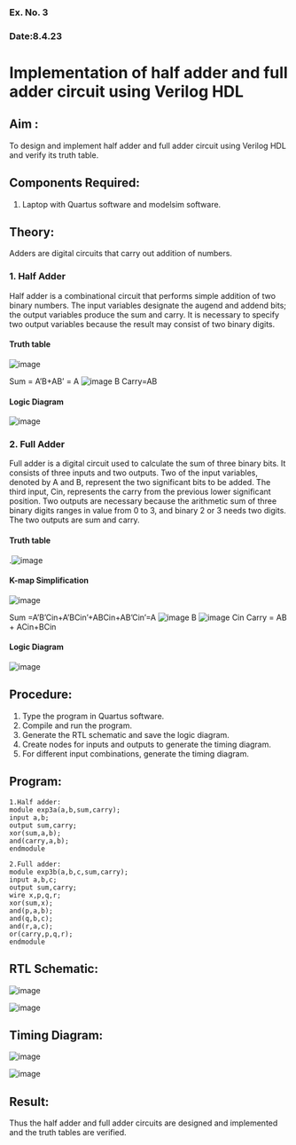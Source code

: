 ### Ex. No. 3
### Date:8.4.23
# Implementation of half adder and full adder circuit using Verilog HDL
## Aim :
To design and implement half adder and full adder circuit using Verilog HDL and verify its truth table.
## Components Required:
1.	Laptop with Quartus software and modelsim software.
## Theory:
Adders are digital circuits that carry out addition of numbers.
### 1.	Half Adder
Half adder is a combinational circuit that performs simple addition of two binary numbers. The input variables designate the augend and addend bits; the output variables produce the sum and carry. It is necessary to specify two output variables because the result may consist of two binary digits.
#### Truth table
 ![image](https://github.com/rvinifa/Adder/assets/133735746/469bd63c-0a45-4d7a-a68a-b68bb36c637a)

Sum = A’B+AB’ = A  ![image](https://github.com/rvinifa/Adder/assets/133735746/aac88cdf-2255-4bff-971b-a3657a2c19e3)
     B
Carry=AB
#### Logic Diagram
 ![image](https://github.com/rvinifa/Adder/assets/133735746/c65758e5-f597-4204-8ab1-41575bd0c3e3)

### 2.	Full Adder
Full adder is a digital circuit used to calculate the sum of three binary bits. It consists of three inputs and two outputs. Two of the input variables, denoted by A and B, represent the two significant bits to be added. The third input, Cin, represents the carry from the previous lower significant position. Two outputs are necessary because the arithmetic sum of three binary digits ranges in value from 0 to 3, and binary 2 or 3 needs two digits. The two outputs are sum and carry. 
#### Truth table
  .![image](https://github.com/rvinifa/Adder/assets/133735746/f8301e61-a457-4c1b-97fd-1adcb039df01)

#### K-map Simplification
 ![image](https://github.com/rvinifa/Adder/assets/133735746/03a38bcf-2642-4391-8424-7011b94e6002)

Sum =A’B’Cin+A’BCin’+ABCin+AB’Cin’=A ![image](https://github.com/rvinifa/Adder/assets/133735746/d522a34d-a1e9-4d96-9b19-3cbc259cb7e2)
 B ![image](https://github.com/rvinifa/Adder/assets/133735746/f52fbe53-60e0-4c19-b728-7efb11d08248)
 Cin
Carry = AB + ACin+BCin
#### Logic Diagram
 ![image](https://github.com/rvinifa/Adder/assets/133735746/982f8574-d184-49fa-a66a-4201ea48c58d)

## Procedure:
1.	Type the program in Quartus software.
2.	Compile and run the program.
3.	Generate the RTL schematic and save the logic diagram.
4.	Create nodes for inputs and outputs to generate the timing diagram.
5.	For different input combinations, generate the timing diagram.


## Program:
~~~
1.Half adder:
module exp3a(a,b,sum,carry);
input a,b;
output sum,carry;
xor(sum,a,b);
and(carry,a,b);
endmodule
~~~

~~~
2.Full adder:
module exp3b(a,b,c,sum,carry);
input a,b,c;
output sum,carry;
wire x,p,q,r;
xor(sum,x);
and(p,a,b);
and(q,b,c);
and(r,a,c);
or(carry,p,q,r);
endmodule
~~~



## RTL Schematic:

![image](https://github.com/PresillaMary/Adder/assets/129305503/8aaa4598-4135-49f9-b6b5-8e413ff49e07)


![image](https://github.com/PresillaMary/Adder/assets/129305503/bb54aff4-e22c-4914-b148-7d8419b9d5d8)





## Timing Diagram:

![image](https://github.com/PresillaMary/Adder/assets/129305503/2f83962b-fa42-4773-af81-c69738a56294)

![image](https://github.com/PresillaMary/Adder/assets/129305503/1916ffd9-567d-47f8-86fb-7ec0379a1622)



## Result:
Thus the half adder and full adder circuits are designed and implemented and the truth tables are verified.
